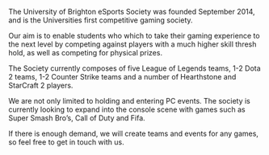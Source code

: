 The University of Brighton eSports Society was founded September 2014, and is the Universities first competitive gaming society.

Our aim is to enable students who which to take their gaming experience to the next level by competing against players with a much higher skill thresh hold, as well as competing for physical prizes.

The Society currently composes of five League of Legends teams, 1-2 Dota 2 teams, 1-2 Counter Strike teams and a number of Hearthstone and StarCraft 2 players.

We are not only limited to holding and entering PC events. The society is currently looking to expand into the console scene with games such as Super Smash Bro’s, Call of Duty and Fifa.

If there is enough demand, we will create teams and events for any games, so feel free to get in touch with us.
